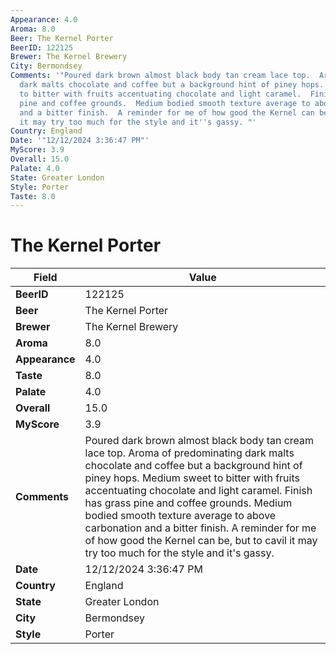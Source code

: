 ```yaml
---
Appearance: 4.0
Aroma: 8.0
Beer: The Kernel Porter
BeerID: 122125
Brewer: The Kernel Brewery
City: Bermondsey
Comments: '"Poured dark brown almost black body tan cream lace top.  Aroma of predominating
  dark malts chocolate and coffee but a background hint of piney hops.  Medium sweet
  to bitter with fruits accentuating chocolate and light caramel.  Finish has grass
  pine and coffee grounds.  Medium bodied smooth texture average to above carbonation
  and a bitter finish.  A reminder for me of how good the Kernel can be, but to cavil
  it may try too much for the style and it''s gassy. "'
Country: England
Date: '"12/12/2024 3:36:47 PM"'
MyScore: 3.9
Overall: 15.0
Palate: 4.0
State: Greater London
Style: Porter
Taste: 8.0
---
```


# The Kernel Porter

| Field         | Value |
|---------------|-------|
| **BeerID** | 122125 |
| **Beer** | The Kernel Porter |
| **Brewer** | The Kernel Brewery |
| **Aroma** | 8.0 |
| **Appearance** | 4.0 |
| **Taste** | 8.0 |
| **Palate** | 4.0 |
| **Overall** | 15.0 |
| **MyScore** | 3.9 |
| **Comments** | Poured dark brown almost black body tan cream lace top.  Aroma of predominating dark malts chocolate and coffee but a background hint of piney hops.  Medium sweet to bitter with fruits accentuating chocolate and light caramel.  Finish has grass pine and coffee grounds.  Medium bodied smooth texture average to above carbonation and a bitter finish.  A reminder for me of how good the Kernel can be, but to cavil it may try too much for the style and it's gassy.  |
| **Date** | 12/12/2024 3:36:47 PM |
| **Country** | England |
| **State** | Greater London |
| **City** | Bermondsey |
| **Style** | Porter |

